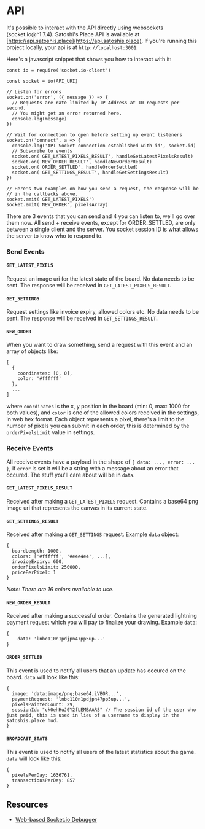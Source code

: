 # API
It's possible to interact with the API directly using websockets (socket.io@^1.7.4).
Satoshi's Place API is available at [https://api.satoshis.place](https://api.satoshis.place).
If you're running this project locally, your api is at `http://localhost:3001`.

Here's a javascript snippet that shows you how to interact with it:

```
const io = require('socket.io-client')

const socket = io(API_URI)

// Listen for errors
socket.on('error', ({ message }) => {
  // Requests are rate limited by IP Address at 10 requests per second.
  // You might get an error returned here.
  console.log(message)
})

// Wait for connection to open before setting up event listeners
socket.on('connect', a => {
  console.log('API Socket connection established with id', socket.id)
  // Subscribe to events
  socket.on('GET_LATEST_PIXELS_RESULT', handleGetLatestPixelsResult)
  socket.on('NEW_ORDER_RESULT', handleNewOrderResult)
  socket.on('ORDER_SETTLED', handleOrderSettled)
  socket.on('GET_SETTINGS_RESULT', handleGetSettingsResult)
})

// Here's two examples on how you send a request, the response will be
// in the callbacks above.
socket.emit('GET_LATEST_PIXELS')
socket.emit('NEW_ORDER', pixelsArray)
```

There are 3 events that you can send and 4 you can listen to, we'll go over them now. All send + receive events, except for ORDER_SETTLED, are only between a single client and the server. You socket session ID is what allows the server to know who to respond to.

### Send Events

#### `GET_LATEST_PIXELS`
Request an image uri for the latest state of the board. No data needs to be sent. The response will be received in `GET_LATEST_PIXELS_RESULT`.

#### `GET_SETTINGS`
Request settings like invoice expiry, allowed colors etc. No data needs to be sent. The response will be received in `GET_SETTINGS_RESULT`.

#### `NEW_ORDER`
When you want to draw something, send a request with this event and an array of objects like:
```
[
  {
    coordinates: [0, 0],
    color: '#ffffff'
  },
  ...
]
```
where `coordinates` is the x, y position in the board (min: 0, max: 1000 for both values), and `color` is one of the allowed colors received in the settings, in web hex format. Each object represents a pixel, there's a limit to the number of pixels you can submit in each order, this is determined by the `orderPixelsLimit` value in settings.

### Receive Events

All receive events have a payload in the shape of `{ data: ..., error: ... }`, if `error` is set it will be a string with a message about an error that occured. The stuff you'll care about will be in `data`.

#### `GET_LATEST_PIXELS_RESULT`
Received after making a `GET_LATEST_PIXELS` request. Contains a base64 png image uri that represents the canvas in its current state.

#### `GET_SETTINGS_RESULT`
Received after making a `GET_SETTINGS` request. Example `data` object:
```
{
  boardLength: 1000,
  colors: ['#ffffff', '#e4e4e4', ...],
  invoiceExpiry: 600,
  orderPixelsLimit: 250000,
  pricePerPixel: 1
}
```
_Note: There are 16 colors available to use._

#### `NEW_ORDER_RESULT`
Received after making a successful order. Contains the generated lightning payment request which you will pay to finalize your drawing. Example `data`:
```
{
	data: 'lnbc110n1pdjpn47pp5up...'
}
```
#### `ORDER_SETTLED`
This event is used to notify all users that an update has occured on the board. `data` will look like this:
```
{
  image: 'data:image/png;base64,iVBOR...',
  paymentRequest: 'lnbc110n1pdjpn47pp5up...',
  pixelsPaintedCount: 29,
  sessionId: "ck0ehHuJ0Y2fLEMBAARS" // The session id of the user who just paid, this is used in lieu of a username to display in the satoshis.place hud.
}
```
	
#### `BROADCAST_STATS`
This event is used to notify all users of the latest statistics about the game. `data` will look like this:
```
{
  pixelsPerDay: 1636761,
  transactionsPerDay: 857
}
```

## Resources
- [Web-based Socket.io Debugger](http://amritb.github.io/socketio-client-tool/#url=aHR0cHM6Ly9hcGkuc2F0b3NoaXMucGxhY2U=&opt=&events=GET_LATEST_PIXELS_RESULT,GET_SETTINGS_RESULT,NEW_ORDER_RESULT,ORDER_SETTLED,BROADCAST_STATS)
